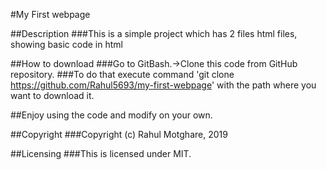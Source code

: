 #My First webpage

##Description
###This is a simple project which has 2 files html files, showing basic code in html

##How to download
###Go to GitBash.->Clone this code from GitHub repository.
###To do that execute command 'git clone https://github.com/Rahul5693/my-first-webpage' with the path where you want to download it.

##Enjoy using the code and modify on your own.

##Copyright
###Copyright (c) Rahul Motghare, 2019

##Licensing
###This is licensed under MIT. 

